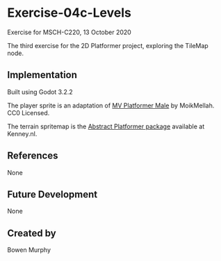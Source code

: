 # Exercise-04c-Levels
Exercise for MSCH-C220, 13 October 2020

The third exercise for the 2D Platformer project, exploring the TileMap node.

## Implementation
Built using Godot 3.2.2

The player sprite is an adaptation of [MV Platformer Male](https://opengameart.org/content/mv-platformer-male-32x64) by MoikMellah. CC0 Licensed.

The terrain spritemap is the [Abstract Platformer package](https://kenney.nl/assets/abstract-platformer) available at Kenney.nl.

## References
None

## Future Development
None

## Created by 
Bowen Murphy
